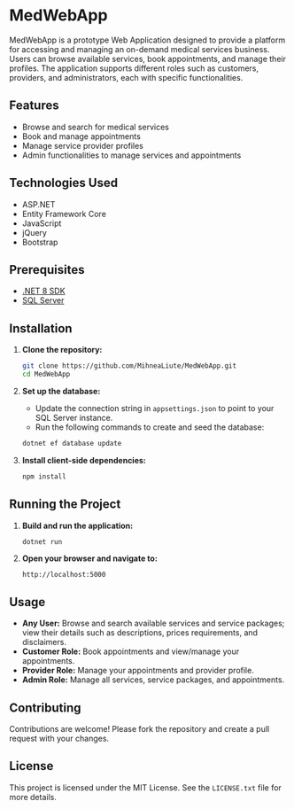﻿# MedWebApp

MedWebApp is a prototype Web Application designed to provide a platform for accessing and managing an on-demand medical services business.
Users can browse available services, book appointments, and manage their profiles.
The application supports different roles such as customers, providers, and administrators, each with specific functionalities.

## Features

- Browse and search for medical services
- Book and manage appointments
- Manage service provider profiles
- Admin functionalities to manage services and appointments

## Technologies Used

- ASP.NET
- Entity Framework Core
- JavaScript
- jQuery
- Bootstrap


## Prerequisites

- [.NET 8 SDK](https://dotnet.microsoft.com/download/dotnet/8.0)
- [SQL Server](https://www.microsoft.com/en-us/sql-server/sql-server-downloads)

## Installation

1. **Clone the repository:**

    ```bash
    git clone https://github.com/MihneaLiute/MedWebApp.git
    cd MedWebApp
    ```

2. **Set up the database:**

    - Update the connection string in `appsettings.json` to point to your SQL Server instance.
    - Run the following commands to create and seed the database:

    ```bash
    dotnet ef database update
    ```

3. **Install client-side dependencies:**

    ```bash
    npm install
    ```

## Running the Project

1. **Build and run the application:**

    ```bash
    dotnet run
    ```

2. **Open your browser and navigate to:**

    ```
    http://localhost:5000
    ```

## Usage

- **Any User:** Browse and search available services and service packages; view their details such as descriptions, prices requirements, and disclaimers.
- **Customer Role:** Book appointments and view/manage your appointments.
- **Provider Role:** Manage your appointments and provider profile.
- **Admin Role:** Manage all services, service packages, and appointments.

## Contributing

Contributions are welcome! Please fork the repository and create a pull request with your changes.

## License

This project is licensed under the MIT License. See the `LICENSE.txt` file for more details.